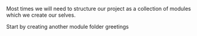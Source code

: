 Most times we will need to structure our project as a collection of modules which we create our selves.

Start by creating another module folder greetings